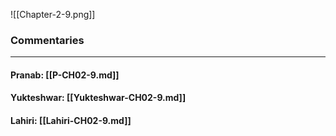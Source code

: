 ![[Chapter-2-9.png]]

### Commentaries

---

#### Pranab: [[P-CH02-9.md]]

#### Yukteshwar: [[Yukteshwar-CH02-9.md]]

#### Lahiri: [[Lahiri-CH02-9.md]]
